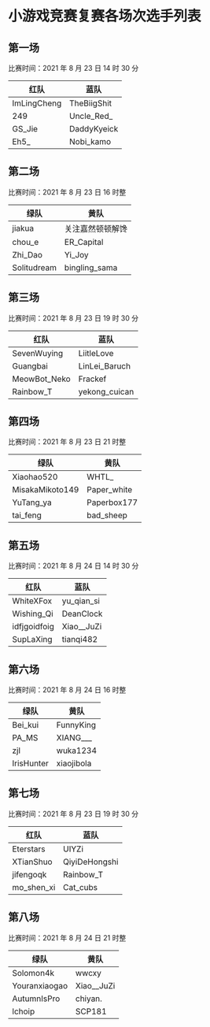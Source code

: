 # 小游戏竞赛复赛各场次选手列表

## 第一场

比赛时间：2021 年 8 月 23 日 14 时 30 分

| 红队        | 蓝队        |
| ----------- | ----------- |
| ImLingCheng | TheBiigShit |
| 249         | Uncle_Red_  |
| GS_Jie      | DaddyKyeick |
| Eh5_        | Nobi_kamo   |



## 第二场

比赛时间：2021 年 8 月 23 日 16 时整

| 绿队        | 黄队             |
| ----------- | ---------------- |
| jiakua      | 关注嘉然顿顿解馋 |
| chou_e      | ER_Capital       |
| Zhi_Dao     | Yi_Joy           |
| Solitudream | bingling_sama    |

## 第三场

比赛时间：2021 年 8 月 23 日 19 时 30 分

| 红队         | 蓝队          |
| ------------ | ------------- |
| SevenWuying  | LiitleLove    |
| Guangbai     | LinLei_Baruch |
| MeowBot_Neko | Frackef       |
| Rainbow_T    | yekong_cuican |

## 第四场

比赛时间：2021 年 8 月 23 日 21 时整

| 绿队            | 黄队        |
| --------------- | ----------- |
| Xiaohao520      | WHTL_       |
| MisakaMikoto149 | Paper_white |
| YuTang_ya       | Paperbox177 |
| tai_feng        | bad_sheep   |

## 第五场

比赛时间：2021 年 8 月 24 日 14 时 30 分

| 红队         | 蓝队       |
| ------------ | ---------- |
| WhiteXFox    | yu_qian_si |
| Wishing_Qi   | DeanClock  |
| idfjgoidfoig | Xiao__JuZi |
| SupLaXing    | tianqi482  |

## 第六场

比赛时间：2021 年 8 月 24 日 16 时整

| 绿队       | 黄队       |
| ---------- | ---------- |
| Bei_kui    | FunnyKing  |
| PA_MS      | XIANG___   |
| zjl        | wuka1234   |
| IrisHunter | xiaojibola |

## 第七场

比赛时间：2021 年 8 月 23 日 19 时 30 分

| 红队       | 蓝队          |
| ---------- | ------------- |
| Eterstars  | UIYZi         |
| XTianShuo  | QiyiDeHongshi |
| jifengoqk  | Rainbow_T     |
| mo_shen_xi | Cat_cubs      |

## 第八场

比赛时间：2021 年 8 月 24 日 21 时整

| 绿队          | 黄队       |
| ------------- | ---------- |
| Solomon4k     | wwcxy      |
| Youranxiaogao | Xiao__JuZi |
| AutumnIsPro   | chiyan.    |
| lchoip        | SCP181     |
